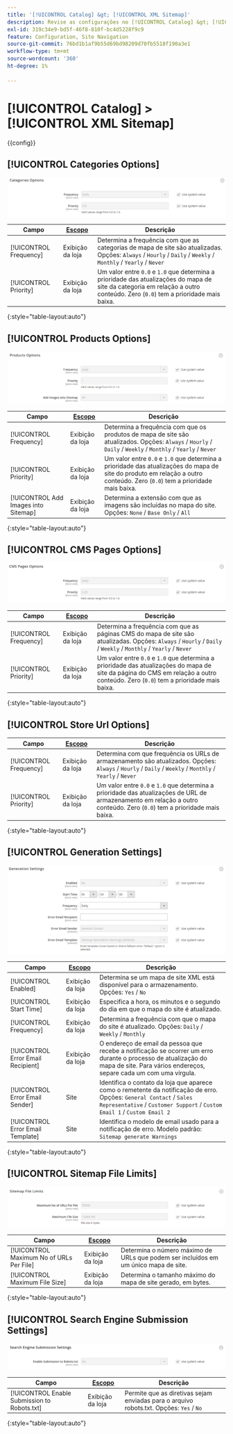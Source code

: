 ```yaml
---
title: '[!UICONTROL Catalog] &gt; [!UICONTROL XML Sitemap]'
description: Revise as configurações no [!UICONTROL Catalog] &gt; [!UICONTROL XML Sitemap] página do Administrador do Commerce.
exl-id: 319c34e9-bd5f-46f8-810f-bc4d5228f9c9
feature: Configuration, Site Navigation
source-git-commit: 76bd1b1af9b55d69bd98209d70fb5518f190a3e1
workflow-type: tm+mt
source-wordcount: '360'
ht-degree: 1%

---
```


# [!UICONTROL Catalog] > [!UICONTROL XML Sitemap]

{{config}}

## [!UICONTROL Categories Options]

![Opções de Categorias](./assets/xml-sitemap-categories-options.png)<!-- zoom -->

<!-- [Categories Options](https://docs.magento.com/user-guide/marketing/sitemap-xml-configure.html) -->

| Campo | [Escopo](../../getting-started/websites-stores-views.md#scope-settings) | Descrição |
|--- |--- |--- |
| [!UICONTROL Frequency] | Exibição da loja | Determina a frequência com que as categorias de mapa de site são atualizadas. Opções: `Always` / `Hourly` / `Daily` / `Weekly` / `Monthly` / `Yearly` / `Never` |
| [!UICONTROL Priority] | Exibição da loja | Um valor entre `0.0` e `1.0` que determina a prioridade das atualizações do mapa de site da categoria em relação a outro conteúdo. Zero (`0.0`) tem a prioridade mais baixa. |

{:style=&quot;table-layout:auto&quot;}

## [!UICONTROL Products Options]

![Opções de produtos](./assets/xml-sitemap-products-options.png)<!-- zoom -->

<!-- [Products Options](https://docs.magento.com/user-guide/marketing/sitemap-xml-configure.html) -->

| Campo | [Escopo](../../getting-started/websites-stores-views.md#scope-settings) | Descrição |
|--- |--- |--- |
| [!UICONTROL Frequency] | Exibição da loja | Determina a frequência com que os produtos de mapa de site são atualizados. Opções: `Always` / `Hourly` / `Daily` / `Weekly` / `Monthly` / `Yearly` / `Never` |
| [!UICONTROL Priority] | Exibição da loja | Um valor entre `0.0` e `1.0` que determina a prioridade das atualizações do mapa de site do produto em relação a outro conteúdo. Zero (`0.0`) tem a prioridade mais baixa. |
| [!UICONTROL Add Images into Sitemap] | Exibição da loja | Determina a extensão com que as imagens são incluídas no mapa do site. Opções: `None` / `Base Only` / `All` |

{:style=&quot;table-layout:auto&quot;}

## [!UICONTROL CMS Pages Options]

![Opções de páginas do CMS](./assets/xml-sitemap-cms-pages-options.png)<!-- zoom -->

<!-- [CMS Pages Options](https://docs.magento.com/user-guide/marketing/sitemap-xml-configure.html) -->

| Campo | [Escopo](../../getting-started/websites-stores-views.md#scope-settings) | Descrição |
|--- |--- |--- |
| [!UICONTROL Frequency] | Exibição da loja | Determina a frequência com que as páginas CMS do mapa de site são atualizadas. Opções: `Always` / `Hourly` / `Daily` / `Weekly` / `Monthly` / `Yearly` / `Never` |
| [!UICONTROL Priority] | Exibição da loja | Um valor entre `0.0` e `1.0` que determina a prioridade das atualizações do mapa de site da página do CMS em relação a outro conteúdo. Zero (`0.0`) tem a prioridade mais baixa. |

{:style=&quot;table-layout:auto&quot;}

## [!UICONTROL Store Url Options]

| Campo | [Escopo](../../getting-started/websites-stores-views.md#scope-settings) | Descrição |
|--- |--- |--- |
| [!UICONTROL Frequency] | Exibição da loja | Determina com que frequência os URLs de armazenamento são atualizados. Opções: `Always` / `Hourly` / `Daily` / `Weekly` / `Monthly` / `Yearly` / `Never` |
| [!UICONTROL Priority] | Exibição da loja | Um valor entre `0.0` e `1.0` que determina a prioridade das atualizações de URL de armazenamento em relação a outro conteúdo. Zero (`0.0`) tem a prioridade mais baixa. |

{:style=&quot;table-layout:auto&quot;}

## [!UICONTROL Generation Settings]

![Configurações de geração](./assets/xml-sitemap-generation-settings.png)<!-- zoom -->

<!-- [Generation Settings](https://docs.magento.com/user-guide/marketing/sitemap-xml-configure.html) -->

| Campo | [Escopo](../../getting-started/websites-stores-views.md#scope-settings) | Descrição |
|--- |--- |--- |
| [!UICONTROL Enabled] | Exibição da loja | Determina se um mapa de site XML está disponível para o armazenamento. Opções: `Yes` / `No` |
| [!UICONTROL Start Time] | Exibição da loja | Especifica a hora, os minutos e o segundo do dia em que o mapa do site é atualizado. |
| [!UICONTROL Frequency] | Exibição da loja | Determina a frequência com que o mapa do site é atualizado. Opções: `Daily` / `Weekly` / `Monthly` |
| [!UICONTROL Error Email Recipient] | Exibição da loja | O endereço de email da pessoa que recebe a notificação se ocorrer um erro durante o processo de atualização do mapa de site. Para vários endereços, separe cada um com uma vírgula. |
| [!UICONTROL Error Email Sender] | Site | Identifica o contato da loja que aparece como o remetente da notificação de erro. Opções: `General Contact` / `Sales Representative` / `Customer Support` / `Custom Email 1` / `Custom Email 2` |
| [!UICONTROL Error Email Template] | Site | Identifica o modelo de email usado para a notificação de erro. Modelo padrão: `Sitemap generate Warnings` |

{:style=&quot;table-layout:auto&quot;}

## [!UICONTROL Sitemap File Limits]

![Limites de arquivo do mapa do site](./assets/xml-sitemap-sitemap-file-limits.png)<!-- zoom -->

<!-- [Sitemap File Limits](https://docs.magento.com/user-guide/marketing/sitemap-xml-configure.html) -->

| Campo | [Escopo](../../getting-started/websites-stores-views.md#scope-settings) | Descrição |
|--- |--- |--- |
| [!UICONTROL Maximum No of URLs Per File] | Exibição da loja | Determina o número máximo de URLs que podem ser incluídos em um único mapa de site. |
| [!UICONTROL Maximum File Size] | Exibição da loja | Determina o tamanho máximo do mapa de site gerado, em bytes. |

{:style=&quot;table-layout:auto&quot;}

## [!UICONTROL Search Engine Submission Settings]

![Configurações de Envio do Mecanismo de Pesquisa](./assets/xml-sitemap-search-engine-submission-settings.png)<!-- zoom -->

<!-- [Search Engine Submission Settings](https://docs.magento.com/user-guide/marketing/sitemap-xml-configure.html) -->

| Campo | [Escopo](../../getting-started/websites-stores-views.md#scope-settings) | Descrição |
|--- |--- |--- |
| [!UICONTROL Enable Submission to Robots.txt] | Exibição da loja | Permite que as diretivas sejam enviadas para o arquivo robots.txt. Opções: `Yes` / `No` |

{:style=&quot;table-layout:auto&quot;}
